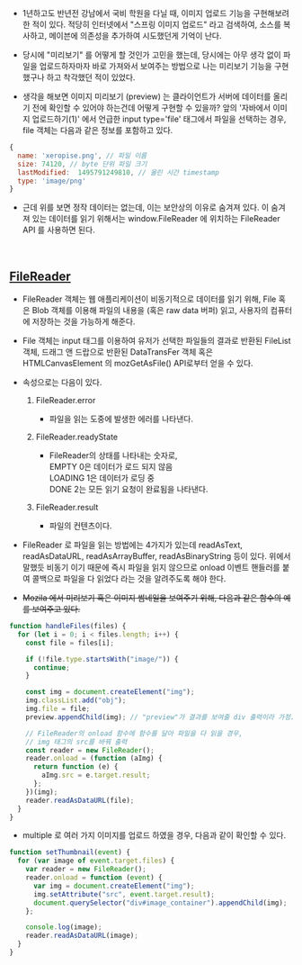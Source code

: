 - 1년하고도 반년전 강남에서 국비 학원을 다닐 때, 이미지 업로드 기능을 구현해보려 한 적이 있다. 적당히 인터넷에서 "스프링 이미지 업로드" 라고 검색하여, 소스를 복사하고, 메이븐에 의존성을 추가하여 시도했던게 기억이 난다.

- 당시에 "미리보기" 를 어떻게 할 것인가 고민을 했는데, 당시에는 아무 생각 없이 파일을 업로드하자마자 바로 가져와서 보여주는 방법으로 나는 미리보기 기능을 구현했구나 하고 착각했던 적이 있었다.

- 생각을 해보면 이미지 미리보기 (preview) 는 클라이언트가 서버에 데이터를 올리기 전에 확인할 수 있어야 하는건데 어떻게 구현할 수 있을까? 앞의 '자바에서 이미지 업로드하기(1)' 에서 언급한 input type='file' 태그에서 파일을 선택하는 경우, file 객체는 다음과 같은 정보를 포함하고 있다.

```javascript
{
  name: 'xeropise.png', // 파일 이름
  size: 74120, // byte 단위 파일 크기
  lastModified:  1495791249810, // 올린 시간 timestamp
  type: 'image/png'
}
```

- 근데 위를 보면 정작 데이터는 없는데, 이는 보안상의 이유로 숨겨져 있다. 이 숨겨져 있는 데이터를 읽기 위해서는 window.FileReader 에 위치하는 FileReader API 를 사용하면 된다.

<br>

## **[FileReader](https://developer.mozilla.org/ko/docs/Web/API/FileReader)**

- FileReader 객체는 웹 애플리케이션이 비동기적으로 데이터를 읽기 위해, File 혹은 Blob 객체를 이용해 파일의 내용을 (혹은 raw data 버퍼) 읽고, 사용자의 컴퓨터에 저장하는 것을 가능하게 해준다.

- File 객체는 input 태그를 이용하여 유저가 선택한 파일들의 결과로 반환된 FileList 객체, 드래그 앤 드랍으로 반환된 DataTransFer 객체 혹은 HTMLCanvasElement 의 mozGetAsFile() API로부터 얻을 수 있다.

- 속성으로는 다음이 있다.

  1. FileReader.error

     - 파일을 읽는 도중에 발생한 에러를 나타낸다.

  2. FileReader.readyState

     - FileReader의 상태를 나타내는 숫자로,  
        EMPTY 0은 데이터가 로드 되지 않음  
       LOADING 1은 데이터가 로딩 중  
       DONE 2는 모든 읽기 요청이 완료됨을 나타낸다.

  3. FileReader.result

     - 파일의 컨텐츠이다.

- FileReader 로 파일을 읽는 방법에는 4가지가 있는데 readAsText, readAsDataURL, readAsArrayBuffer, readAsBinaryString 등이 있다. 위에서 말했듯 비동기 이기 때문에 즉시 파일을 읽지 않으므로 onload 이벤트 핸들러를 붙여 콜백으로 파일을 다 읽었다 라는 것을 알려주도록 해야 한다.

- ~~Mozila 에서 미리보기 혹은 이미지 썸네일을 보여주기 위해, 다음과 같은 함수의 예를 보여주고 있다.~~

```javascript
function handleFiles(files) {
  for (let i = 0; i < files.length; i++) {
    const file = files[i];

    if (!file.type.startsWith("image/")) {
      continue;
    }

    const img = document.createElement("img");
    img.classList.add("obj");
    img.file = file;
    preview.appendChild(img); // "preview"가 결과를 보여줄 div 출력이라 가정.

    // FileReader의 onload 함수에 함수를 달아 파일을 다 읽을 경우,
    // img 태그의 src를 바꿔 출력
    const reader = new FileReader();
    reader.onload = (function (aImg) {
      return function (e) {
        aImg.src = e.target.result;
      };
    })(img);
    reader.readAsDataURL(file);
  }
}
```

- multiple 로 여러 가지 이미지를 업로드 하였을 경우, 다음과 같이 확인할 수 있다.

```javascript
function setThumbnail(event) {
  for (var image of event.target.files) {
    var reader = new FileReader();
    reader.onload = function (event) {
      var img = document.createElement("img");
      img.setAttribute("src", event.target.result);
      document.querySelector("div#image_container").appendChild(img);
    };

    console.log(image);
    reader.readAsDataURL(image);
  }
}
```
